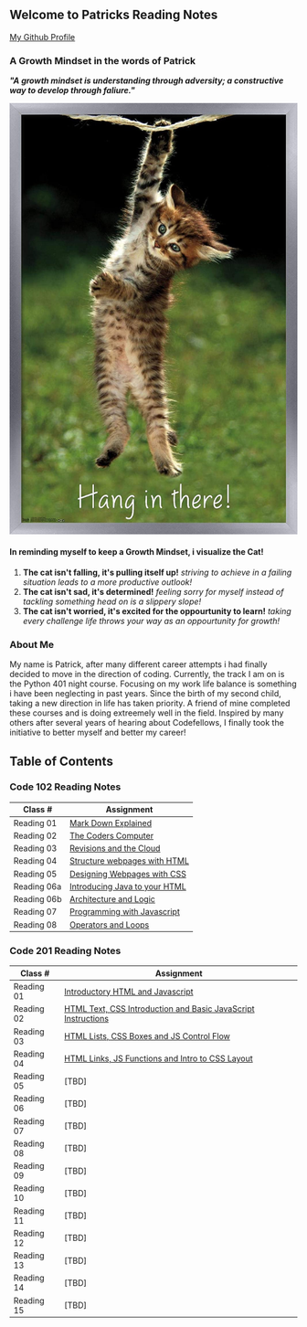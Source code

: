 ## Welcome to Patricks Reading Notes
[My Github Profile](https://github.com/plaurion1989)
### A Growth Mindset in the words of Patrick
***"A growth mindset is understanding through adversity; a constructive way to develop through faliure."***

![](71BoMD5mjNL._AC_SL1500_.jpg)
#### In reminding myself to keep a Growth Mindset, i visualize the Cat!
1. **The cat isn't falling, it's pulling itself up!** _striving to achieve in a failing situation leads to a more productive outlook!_
2. **The cat isn't sad, it's determined!** _feeling sorry for myself instead of tackling something head on is a slippery slope!_
3. **The cat isn't worried, it's excited for the oppourtunity to learn!** _taking every challenge life throws your way as an oppourtunity for growth!_

### About Me
My name is Patrick, after many different career attempts i had finally decided to move in the direction of coding.  Currently, the track I am on is the Python 401 night course.  Focusing on my work life balance is something i have been neglecting in past years.  Since the birth of my second child, taking a new direction in life has taken priority.  A friend of mine completed these courses and is doing extreemely well in the field.  Inspired by many others after several years of hearing about Codefellows, I finally took the initiative to better myself and better my career!

## Table of Contents

### Code 102 Reading Notes

Class # | Assignment
---------|----------
Reading 01 | [Mark Down Explained](102/mark-down.md)
Reading 02 | [The Coders Computer](102/cheat_sheet.md)
Reading 03 | [Revisions and the Cloud](102/cloud.md)
Reading 04 | [Structure webpages with HTML](102/HTML.md)
Reading 05 | [Designing Webpages with CSS](102/design-css.md)
Reading 06a | [Introducing Java to your HTML](102/java-script.md)
Reading 06b | [Architecture and Logic](102/comp-logic.md)
Reading 07 | [Programming with Javascript](102/javascript.md)
Reading 08 | [Operators and Loops](102/ops-loops.md)

### Code 201 Reading Notes

Class # | Assignment
---------|----------
Reading 01 | [Introductory HTML and Javascript](201/class-01.md)
Reading 02 | [HTML Text, CSS Introduction and Basic JavaScript Instructions](201/class-02.md)
Reading 03 | [HTML Lists, CSS Boxes and JS Control Flow](201/class-03.md)
Reading 04 | [HTML Links, JS Functions and Intro to CSS Layout](201/class-04.md)
Reading 05 | [TBD]
Reading 06 | [TBD]
Reading 07 | [TBD]
Reading 08 | [TBD]
Reading 09 | [TBD]
Reading 10 | [TBD]
Reading 11 | [TBD]
Reading 12 | [TBD]
Reading 13 | [TBD]
Reading 14 | [TBD]
Reading 15 | [TBD]